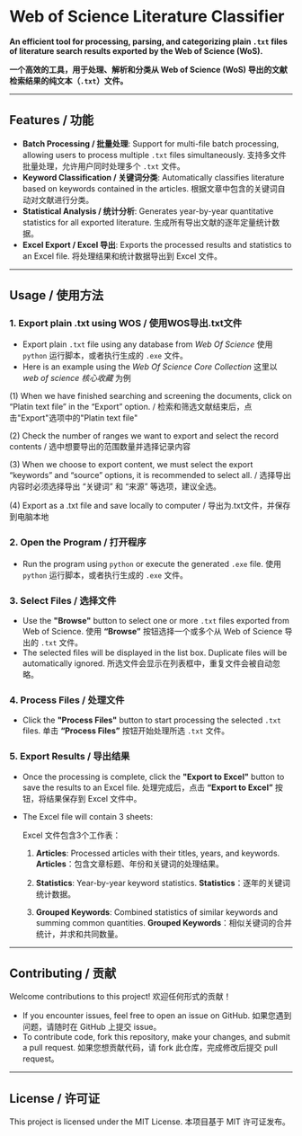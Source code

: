 # Web of Science Literature Classifier

**An efficient tool for processing, parsing, and categorizing plain `.txt` files of literature search results exported by the Web of Science (WoS).**

**一个高效的工具，用于处理、解析和分类从 Web of Science (WoS) 导出的文献检索结果的纯文本（`.txt`）文件。**

------

## Features / 功能

- **Batch Processing / 批量处理**:
  Support for multi-file batch processing, allowing users to process multiple `.txt` files simultaneously.
  支持多文件批量处理，允许用户同时处理多个 `.txt` 文件。
- **Keyword Classification / 关键词分类**:
  Automatically classifies literature based on keywords contained in the articles.
  根据文章中包含的关键词自动对文献进行分类。
- **Statistical Analysis / 统计分析**:
  Generates year-by-year quantitative statistics for all exported literature.
  生成所有导出文献的逐年定量统计数据。
- **Excel Export / Excel 导出**:
  Exports the processed results and statistics to an Excel file.
  将处理结果和统计数据导出到 Excel 文件。

------

## Usage / 使用方法

### 1. Export plain .txt using WOS / 使用WOS导出.txt文件

- Export plain `.txt` file using any database from *Web Of Science*
  使用 `python` 运行脚本，或者执行生成的 `.exe` 文件。
-  Here is an example using the *Web Of Science Core Collection*
  这里以 *web of science 核心收藏* 为例

(1) When we have finished searching and screening the documents, click on “Platin text file” in the “Export” option. / 检索和筛选文献结束后，点击"Export"选项中的"Platin text file"


(2) Check the number of ranges we want to export and select the record contents / 选中想要导出的范围数量并选择记录内容


(3) When we choose to export content, we must select the export “keywords” and “source” options, it is recommended to select all. /  选择导出内容时必须选择导出 “关键词” 和 “来源” 等选项，建议全选。


(4) Export as a .txt file and save locally to computer / 导出为.txt文件，并保存到电脑本地

### 2. Open the Program / 打开程序

- Run the program using `python` or execute the generated `.exe` file.
  使用 `python` 运行脚本，或者执行生成的 `.exe` 文件。

### 3. Select Files / 选择文件

- Use the **"Browse"** button to select one or more `.txt` files exported from Web of Science.
  使用 **“Browse”** 按钮选择一个或多个从 Web of Science 导出的 `.txt` 文件。
- The selected files will be displayed in the list box. Duplicate files will be automatically ignored.
  所选文件会显示在列表框中，重复文件会被自动忽略。

### 4. Process Files / 处理文件

- Click the **"Process Files"** button to start processing the selected `.txt` files.
  单击 **“Process Files”** 按钮开始处理所选 `.txt` 文件。

### 5. Export Results / 导出结果

- Once the processing is complete, click the **"Export to Excel"** button to save the results to an Excel file.
  处理完成后，点击 **“Export to Excel”** 按钮，将结果保存到 Excel 文件中。

- The Excel file will contain 3 sheets:

  Excel 文件包含3个工作表：

  1. **Articles**: Processed articles with their titles, years, and keywords.
     **Articles**：包含文章标题、年份和关键词的处理结果。
  
  2. **Statistics**: Year-by-year keyword statistics.
     **Statistics**：逐年的关键词统计数据。
  
  3. **Grouped Keywords**: Combined statistics of similar keywords and summing common quantities.
     **Grouped Keywords**：相似关键词的合并统计，并求和共同数量。
  

------

## Contributing / 贡献

Welcome contributions to this project!
欢迎任何形式的贡献！

- If you encounter issues, feel free to open an issue on GitHub.
  如果您遇到问题，请随时在 GitHub 上提交 issue。
- To contribute code, fork this repository, make your changes, and submit a pull request.
  如果您想贡献代码，请 fork 此仓库，完成修改后提交 pull request。

------

## License / 许可证

This project is licensed under the MIT License.
本项目基于 MIT 许可证发布。
